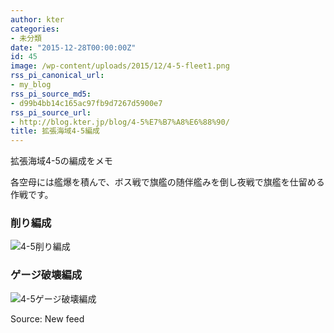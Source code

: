 ```yaml
---
author: kter
categories:
- 未分類
date: "2015-12-28T00:00:00Z"
id: 45
image: /wp-content/uploads/2015/12/4-5-fleet1.png
rss_pi_canonical_url:
- my_blog
rss_pi_source_md5:
- d99b4bb14c165ac97fb9d7267d5900e7
rss_pi_source_url:
- http://blog.kter.jp/blog/4-5%E7%B7%A8%E6%88%90/
title: 拡張海域4-5編成
---
```

拡張海域4-5の編成をメモ
  
各空母には艦爆を積んで、ボス戦で旗艦の随伴艦みを倒し夜戦で旗艦を仕留める作戦です。

### 削り編成

![4-5削り編成](http://img.kter.jp/2015/1228/4-5-fleet1.png)

### ゲージ破壊編成

![4-5ゲージ破壊編成](http://img.kter.jp/2015/1228/4%E2%88%925-fleet2.png)

Source: New feed